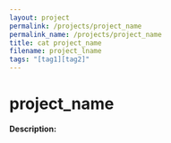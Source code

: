 ```yaml
---
layout: project
permalink: /projects/project_name
permalink_name: /projects/project_name
title: cat project_name
filename: project_lname
tags: "[tag1][tag2]"
---
```

# project_name

**Description:**